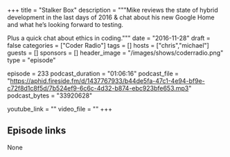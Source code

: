 +++
title = "Stalker Box"
description = """Mike reviews the state of hybrid development in the last days of 2016 & chat about his new Google Home and what he’s looking forward to testing.

Plus a quick chat about ethics in coding."""
date = "2016-11-28"
draft = false
categories = ["Coder Radio"]
tags = []
hosts = ["chris","michael"]
guests = []
sponsors = []
header_image = "/images/shows/coderradio.png"
type = "episode"

episode = 233
podcast_duration = "01:06:16"
podcast_file = "https://aphid.fireside.fm/d/1437767933/b44de5fa-47c1-4e94-bf9e-c72f8d1c8f5d/7b524ef9-6c6c-4d32-b874-ebc923bfe653.mp3"
podcast_bytes = "33920628"

youtube_link = ""
video_file = ""
+++

## Episode links

None

